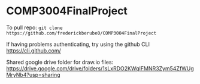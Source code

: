 # COMP3004FinalProject

To pull repo: `git clone https://github.com/frederickberube0/COMP3004FinalProject`

If having problems authenticating, try using the github CLI https://cli.github.com/

Shared google drive folder for draw.io files: https://drive.google.com/drive/folders/1sLxRDO2KWqIFMNR3Zym54ZfWUgMryNb4?usp=sharing
